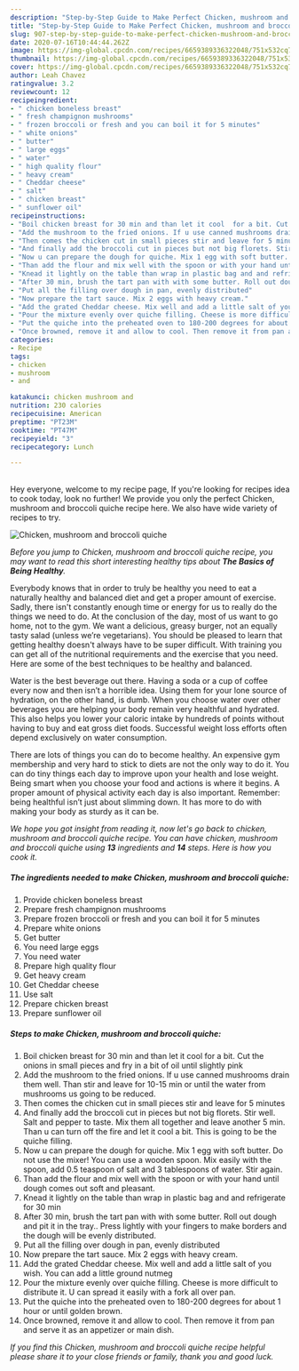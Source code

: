 ```yaml
---
description: "Step-by-Step Guide to Make Perfect Chicken, mushroom and broccoli quiche"
title: "Step-by-Step Guide to Make Perfect Chicken, mushroom and broccoli quiche"
slug: 907-step-by-step-guide-to-make-perfect-chicken-mushroom-and-broccoli-quiche
date: 2020-07-16T10:44:44.262Z
image: https://img-global.cpcdn.com/recipes/6659389336322048/751x532cq70/chicken-mushroom-and-broccoli-quiche-recipe-main-photo.jpg
thumbnail: https://img-global.cpcdn.com/recipes/6659389336322048/751x532cq70/chicken-mushroom-and-broccoli-quiche-recipe-main-photo.jpg
cover: https://img-global.cpcdn.com/recipes/6659389336322048/751x532cq70/chicken-mushroom-and-broccoli-quiche-recipe-main-photo.jpg
author: Leah Chavez
ratingvalue: 3.2
reviewcount: 12
recipeingredient:
- " chicken boneless breast"
- " fresh champignon mushrooms"
- " frozen broccoli or fresh and you can boil it for 5 minutes"
- " white onions"
- " butter"
- " large eggs"
- " water"
- " high quality flour"
- " heavy cream"
- " Cheddar cheese"
- " salt"
- " chicken breast"
- " sunflower oil"
recipeinstructions:
- "Boil chicken breast for 30 min and than let it cool  for a bit. Cut the onions in small pieces and fry in a bit of oil until slightly pink"
- "Add the mushroom to the fried onions. If u use canned mushrooms drain them well. Than stir and leave for 10-15 min or until the water from mushrooms us going to be reduced."
- "Then comes the chicken cut in small pieces stir and leave for 5 minutes"
- "And finally add the broccoli cut in pieces but not big florets. Stir well. Salt and pepper to taste. Mix them all together and leave another 5 min. Than u can turn off the fire and let it cool a bit. This is going to be the quiche filling."
- "Now u can prepare the dough for quiche. Mix 1 egg with soft butter. Do not use the mixer! You can use a wooden spoon. Mix easily with the spoon, add 0.5 teaspoon of salt and 3 tablespoons of water. Stir again."
- "Than add the flour and mix well with the spoon or with your hand until dough comes out soft and pleasant."
- "Knead it lightly on the table than wrap in plastic bag and and refrigerate for 30 min"
- "After 30 min, brush the tart pan with with some butter. Roll out dough and pit it in the tray.. Press lightly with your fingers to make borders and the dough will be evenly distributed."
- "Put all the filling over dough in pan, evenly distributed"
- "Now prepare the tart sauce. Mix 2 eggs with heavy cream."
- "Add the grated Cheddar cheese. Mix well and add a little salt of you wish. You can add a little ground nutmeg"
- "Pour the mixture evenly over quiche filling. Cheese is more difficult to distribute it. U can spread it easily with a fork all over pan."
- "Put the quiche into the preheated oven to 180-200 degrees for about 1 hour or until golden brown."
- "Once browned, remove it and allow to cool. Then remove it from pan and serve it as an appetizer or main dish."
categories:
- Recipe
tags:
- chicken
- mushroom
- and

katakunci: chicken mushroom and 
nutrition: 230 calories
recipecuisine: American
preptime: "PT23M"
cooktime: "PT47M"
recipeyield: "3"
recipecategory: Lunch

---
```

<br>
Hey everyone, welcome to my recipe page, If you're looking for recipes idea to cook today, look no further! We provide you only the perfect Chicken, mushroom and broccoli quiche recipe here. We also have wide variety of recipes to try.
<br>


![Chicken, mushroom and broccoli quiche](https://img-global.cpcdn.com/recipes/6659389336322048/751x532cq70/chicken-mushroom-and-broccoli-quiche-recipe-main-photo.jpg)

<i>Before you jump to Chicken, mushroom and broccoli quiche recipe, you may want to read this short interesting healthy tips about <strong>The Basics of Being Healthy</strong>.</i>

Everybody knows that in order to truly be healthy you need to eat a naturally healthy and balanced diet and get a proper amount of exercise. Sadly, there isn't constantly enough time or energy for us to really do the things we need to do. At the conclusion of the day, most of us want to go home, not to the gym. We want a delicious, greasy burger, not an equally tasty salad (unless we’re vegetarians). You should be pleased to learn that getting healthy doesn't always have to be super difficult. With training you can get all of the nutritional requirements and the exercise that you need. Here are some of the best techniques to be healthy and balanced.

Water is the best beverage out there. Having a soda or a cup of coffee every now and then isn’t a horrible idea. Using them for your lone source of hydration, on the other hand, is dumb. When you choose water over other beverages you are helping your body remain very healthful and hydrated. This also helps you lower your caloric intake by hundreds of points without having to buy and eat gross diet foods. Successful weight loss efforts often depend exclusively on water consumption.

There are lots of things you can do to become healthy. An expensive gym membership and very hard to stick to diets are not the only way to do it. You can do tiny things each day to improve upon your health and lose weight. Being smart when you choose your food and actions is where it begins. A proper amount of physical activity each day is also important. Remember: being healthful isn’t just about slimming down. It has more to do with making your body as sturdy as it can be. 


<i>We hope you got insight from reading it, now let's go back to chicken, mushroom and broccoli quiche recipe. You can have chicken, mushroom and broccoli quiche using <strong>13</strong> ingredients and <strong>14</strong> steps. Here is how you cook it.
</i>

##### The ingredients needed to make Chicken, mushroom and broccoli quiche:

1. Provide  chicken boneless breast
1. Prepare  fresh champignon mushrooms
1. Prepare  frozen broccoli or fresh and you can boil it for 5 minutes
1. Prepare  white onions
1. Get  butter
1. You need  large eggs
1. You need  water
1. Prepare  high quality flour
1. Get  heavy cream
1. Get  Cheddar cheese
1. Use  salt
1. Prepare  chicken breast
1. Prepare  sunflower oil


##### Steps to make Chicken, mushroom and broccoli quiche:

1. Boil chicken breast for 30 min and than let it cool  for a bit. Cut the onions in small pieces and fry in a bit of oil until slightly pink
1. Add the mushroom to the fried onions. If u use canned mushrooms drain them well. Than stir and leave for 10-15 min or until the water from mushrooms us going to be reduced.
1. Then comes the chicken cut in small pieces stir and leave for 5 minutes
1. And finally add the broccoli cut in pieces but not big florets. Stir well. Salt and pepper to taste. Mix them all together and leave another 5 min. Than u can turn off the fire and let it cool a bit. This is going to be the quiche filling.
1. Now u can prepare the dough for quiche. Mix 1 egg with soft butter. Do not use the mixer! You can use a wooden spoon. Mix easily with the spoon, add 0.5 teaspoon of salt and 3 tablespoons of water. Stir again.
1. Than add the flour and mix well with the spoon or with your hand until dough comes out soft and pleasant.
1. Knead it lightly on the table than wrap in plastic bag and and refrigerate for 30 min
1. After 30 min, brush the tart pan with with some butter. Roll out dough and pit it in the tray.. Press lightly with your fingers to make borders and the dough will be evenly distributed.
1. Put all the filling over dough in pan, evenly distributed
1. Now prepare the tart sauce. Mix 2 eggs with heavy cream.
1. Add the grated Cheddar cheese. Mix well and add a little salt of you wish. You can add a little ground nutmeg
1. Pour the mixture evenly over quiche filling. Cheese is more difficult to distribute it. U can spread it easily with a fork all over pan.
1. Put the quiche into the preheated oven to 180-200 degrees for about 1 hour or until golden brown.
1. Once browned, remove it and allow to cool. Then remove it from pan and serve it as an appetizer or main dish.


<i>If you find this Chicken, mushroom and broccoli quiche recipe helpful please share it to your close friends or family, thank you and good luck.</i>
